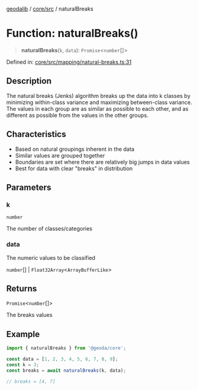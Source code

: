 [geodalib](../../../modules.md) / [core/src](../index.md) / naturalBreaks

# Function: naturalBreaks()

> **naturalBreaks**(`k`, `data`): `Promise`\<`number`[]\>

Defined in: [core/src/mapping/natural-breaks.ts:31](https://github.com/GeoDaCenter/geoda-lib/blob/fd732718ef3d9fb5e87d0aa5ef9ee659a7cf3f31/js/packages/core/src/mapping/natural-breaks.ts#L31)

## Description
The natural breaks (Jenks) algorithm breaks up the data into k classes by minimizing within-class variance
and maximizing between-class variance. The values in each group are as similar as possible to each other,
and as different as possible from the values in the other groups.

## Characteristics
- Based on natural groupings inherent in the data
- Similar values are grouped together
- Boundaries are set where there are relatively big jumps in data values
- Best for data with clear "breaks" in distribution

## Parameters

### k

`number`

The number of classes/categories

### data

The numeric values to be classified

`number`[] | `Float32Array`\<`ArrayBufferLike`\>

## Returns

`Promise`\<`number`[]\>

The breaks values

## Example

```ts
import { naturalBreaks } from '@geoda/core';

const data = [1, 2, 3, 4, 5, 6, 7, 8, 9];
const k = 3;
const breaks = await naturalBreaks(k, data);

// breaks = [4, 7]
```
